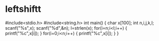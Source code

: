 # leftshiftt
#include<stdio.h> 
#include<string.h> 
int main() 
{ 
  char x[100]; 
  int n,i,j,k,l; 
  scanf("%s",x); 
  scanf("%d",&n);
  l=strlen(x);
  for(i=n;i<l;i++) 
    {
    printf("%c",x[i]);
    } 
  for(i=0;i<n;i++) 
    { 
    printf("%c",x[i]);
    } 
 }
